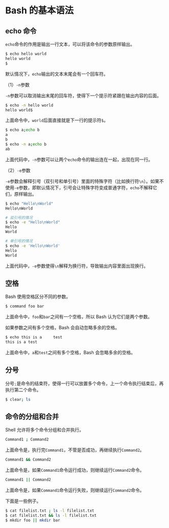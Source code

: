 # Bash 的基本语法

## echo 命令

`echo`命令的作用是输出一行文本，可以将该命令的参数原样输出。

```bash
$ echo hello world
hello world
$
```

默认情况下，`echo`输出的文本末尾会有一个回车符。

（1）`-n`参数

`-n`参数可以取消输出末尾的回车符，使得下一个提示符紧跟在输出内容的后面。

```bash
$ echo -n hello world
hello world$
```

上面命令中，`world`后面直接就是下一行的提示符`$`。

```bash
$ echo a;echo b
a
b
$ echo -n a;echo b
ab
```

上面代码中，`-n`参数可以让两个`echo`命令的输出连在一起，出现在同一行。

（2）`-e`参数

`-e`参数会解释引号（双引号和单引号）里面的特殊字符（比如换行符`\n`）。如果不使用`-e`参数，即默认情况下，引号会让特殊字符变成普通字符，`echo`不解释它们，原样输出。

```bash
$ echo "Hello\nWorld"
Hello\nWorld

# 双引号的情况
$ echo -e "Hello\nWorld"
Hello
World

# 单引号的情况
$ echo -e 'Hello\nWorld'
Hello
World
```

上面代码中，`-e`参数使得`\n`解释为换行符，导致输出内容里面出现换行。

## 空格

Bash 使用空格区分不同的参数。

```bash
$ command foo bar
```

上面命令中，`foo`和`bar`之间有一个空格，所以 Bash 认为它们是两个参数。

如果参数之间有多个空格，Bash 会自动忽略多余的空格。

```bash
$ echo this is a     test
this is a test
```

上面命令中，`a`和`test`之间有多个空格，Bash 会忽略多余的空格。

## 分号

分号`;`是命令的结束符，使得一行可以放置多个命令，上一个命令执行结束后，再执行第二个命令。

```bash
$ clear; ls
```

## 命令的分组和合并

Shell 允许将多个命令分组和合并执行。

```bash
Command1 ; Command2
```

上面命令是，执行完`Command1`，不管是否成功，再继续执行`Command2`。

```bash
Command1 && Command2
```

上面命令是，如果`Command1`命令运行成功，则继续运行`Command2`命令。

```bash
Command1 || Command2
```

上面命令是，如果`Command1`命令运行失败，则继续运行`Command2`命令。

下面是一些例子。

```bash
$ cat filelist.txt ; ls -l filelist.txt
$ cat filelist.txt && ls -l filelist.txt
$ mkdir foo || mkdir bar
```



